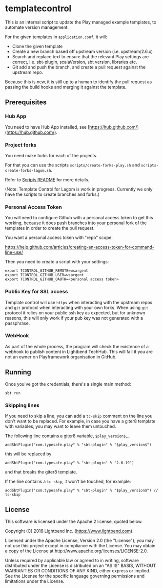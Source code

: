 # templatecontrol

This is an internal script to update the Play managed example templates, to automate version management.

For the given templates in `application.conf`, it will:

* Clone the given template
* Create a new branch based off upstream version (i.e. upstream/2.6.x)
* Search and replace text to ensure that the relevant Play settings are correct, i.e. sbt-plugin, scalaVersion, sbt version, libraries etc.
* Git add and push the branch, and create a pull request against the upstream repo.

Because this is new, it is still up to a human to identify the pull request as passing the build hooks and merging it against the template.  

## Prerequisites

### Hub App

You need to have Hub App installed, see [https://hub.github.com/](https://hub.github.com/).

### Project forks

You need make forks for each of the projects. 

For that you can use the scripts `scripts/create-forks-play.sh` and `scripts-create-forks-lagom.sh`.

Refer to [Scripts README](templates/README.md) for more details.

(Note: Template Control for Lagom is work in progress. Currently we only have the scripts to create branches and forks.)

### Personal Access Token

You will need to configure Github with a personal access token to get this working, because it does push branches into your personal fork of the templates in order to create the pull request.

You want a personal access token with "repo" scope.

https://help.github.com/articles/creating-an-access-token-for-command-line-use/

Then you need to create a script with your settings:

```
export TCONTROL_GITHUB_REMOTE=wsargent
export TCONTROL_GITHUB_USER=wsargent
export TCONTROL_GITHUB_OAUTH=<personal access token>
```

### Public Key for SSL access

Template control will use `https` when interacting with the upstream repos and `git` protocol when interacting with your own forks. When using `git` protocol it relies on your public ssh key as expected, but for unknown reasons, this will only work if your pub key was not generated with a passphrase. 

### WebHook

As part of the whole process, the program will check the existence of a webhook to publish content in Lightbend TechHub. This will fail if you are not an owner on Playframework organisation in GitHub.

## Running

Once you've got the credentials, there's a single main method:

```
sbt run
```

### Skipping lines

If you need to skip a line, you can add a `tc-skip` comment on the line you don't want to be replaced. 
For example, in case you have a giter8 template with variables, you may want to leave them untouched. 

The following line contains a giter8 variable, `$play_version$`,...
```
addSbtPlugin("com.typesafe.play" % "sbt-plugin" % "$play_version$") 
```
this will be replaced by
```
addSbtPlugin("com.typesafe.play" % "sbt-plugin" % "2.6.19") 
```
and that breaks the giter8 template. 


If the line contains a `tc-skip`, it won't be touched, for example:
```
addSbtPlugin("com.typesafe.play" % "sbt-plugin" % "$play_version$") // tc-skip
```

## License

This software is licensed under the Apache 2 license, quoted below.

Copyright (C) 2016 Lightbend Inc. (https://www.lightbend.com).

Licensed under the Apache License, Version 2.0 (the "License"); you may not use this project except in compliance with the License. You may obtain a copy of the License at http://www.apache.org/licenses/LICENSE-2.0.

Unless required by applicable law or agreed to in writing, software distributed under the License is distributed on an "AS IS" BASIS, WITHOUT WARRANTIES OR CONDITIONS OF ANY KIND, either express or implied. See the License for the specific language governing permissions and limitations under the License.
